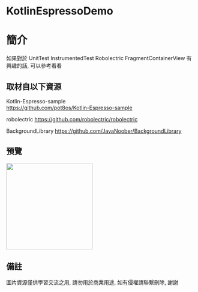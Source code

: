 # KotlinEspressoDemo

簡介
==================================
如果對於 UnitTest InstrumentedTest Robolectric FragmentContainerView 有興趣的話, 可以參考看看                                   

取材自以下資源
--------
Kotlin-Espresso-sample                                                                 
https://github.com/pot8os/Kotlin-Espresso-sample    
   
robolectric
https://github.com/robolectric/robolectric   
   
BackgroundLibrary
https://github.com/JavaNoober/BackgroundLibrary   

預覽
--------
<p align="left">
  <img src="https://i.imgur.com/K3MZf7e.png" width="230"/>
</p> 

備註
--------
圖片資源僅供學習交流之用, 請勿用於商業用途, 如有侵權請聯繫刪除, 謝謝
